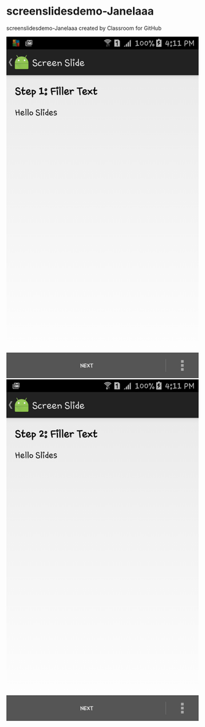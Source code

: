 # screenslidesdemo-Janelaaa
screenslidesdemo-Janelaaa created by Classroom for GitHub

![alt tag](https://github.com/DeLaSalleUniversity-Manila/screenslidesdemo-Janelaaa/blob/master/device-2015-12-07-161143.png)
![alt tag](https://github.com/DeLaSalleUniversity-Manila/screenslidesdemo-Janelaaa/blob/master/device-2015-12-07-161203.png)
